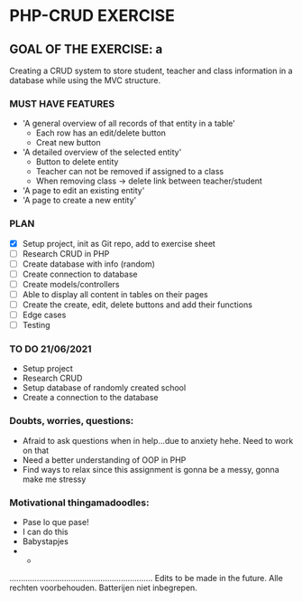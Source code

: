 # PHP-CRUD EXERCISE
## GOAL OF THE EXERCISE: a
Creating a CRUD system to store student, teacher and class information in a database while using the MVC structure.

### MUST HAVE FEATURES
- 'A general overview of all records of that entity in a table'
  - Each row has an edit/delete button
  - Creat new button
- 'A detailed overview of the selected entity'
  - Button to delete entity
  - Teacher can not be removed if assigned to a class
  - When removing class -> delete link between teacher/student
- 'A page to edit an existing entity'
- 'A page to create a new entity'

### PLAN
- [x] Setup project, init as Git repo, add to exercise sheet
- [ ] Research CRUD in PHP
- [ ] Create database with info (random)
- [ ] Create connection to database
- [ ] Create models/controllers
- [ ] Able to display all content in tables on their pages
- [ ] Create the create, edit, delete buttons and add their functions
- [ ] Edge cases
- [ ] Testing

### TO DO 21/06/2021
- Setup project
- Research CRUD
- Setup database of randomly created school
- Create a connection to the database

### Doubts, worries, questions:
- Afraid to ask questions when in help...due to anxiety hehe. Need to work on that
- Need a better understanding of OOP in PHP
- Find ways to relax since this assignment is gonna be a messy, gonna make me stressy

### Motivational thingamadoodles:
- Pase lo que pase!
- I can do this
- Babystapjes
- -
...............................................................
Edits to be made in the future.
Alle rechten voorbehouden. Batterijen niet inbegrepen.
